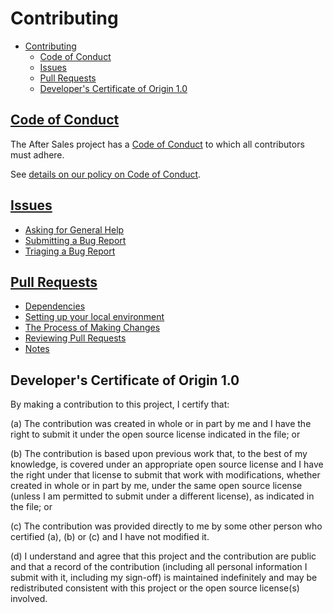 # Contributing

- [Contributing](#contributing)
  - [Code of Conduct](#code-of-conduct)
  - [Issues](#issues)
  - [Pull Requests](#pull-requests)
  - [Developer's Certificate of Origin 1.0](#developers-certificate-of-origin-11)

## [Code of Conduct](./CODEOFCONDUCT.md)

The After Sales project has a
[Code of Conduct](./CODEOFCONDUCT.md)
to which all contributors must adhere.

See [details on our policy on Code of Conduct](./CODEOFCONDUCT.md).

## [Issues](./ISSUES.md)

* [Asking for General Help](#asking-for-general-help)
* [Submitting a Bug Report](#submitting-a-bug-report)
* [Triaging a Bug Report](#triaging-a-bug-report)

## [Pull Requests](#pull-requests.md)

* [Dependencies](#dependencies)
* [Setting up your local environment](#setting-up-your-local-environment)
* [The Process of Making Changes](#the-process-of-making-changes)
* [Reviewing Pull Requests](#reviewing-pull-requests)
* [Notes](#notes)

<a id="developers-certificate-of-origin"></a>
## Developer's Certificate of Origin 1.0

By making a contribution to this project, I certify that:

 (a) The contribution was created in whole or in part by me and I
     have the right to submit it under the open source license
     indicated in the file; or

 (b) The contribution is based upon previous work that, to the best
     of my knowledge, is covered under an appropriate open source
     license and I have the right under that license to submit that
     work with modifications, whether created in whole or in part
     by me, under the same open source license (unless I am
     permitted to submit under a different license), as indicated
     in the file; or

 (c) The contribution was provided directly to me by some other
     person who certified (a), (b) or (c) and I have not modified
     it.

 (d) I understand and agree that this project and the contribution
     are public and that a record of the contribution (including all
     personal information I submit with it, including my sign-off) is
     maintained indefinitely and may be redistributed consistent with
     this project or the open source license(s) involved.

